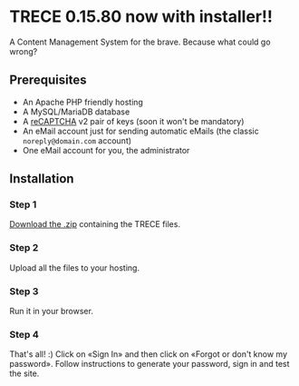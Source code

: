 # TRECE 0.15.80 now with installer!!
A Content Management System for the brave. Because what could go wrong?

## Prerequisites

- An Apache PHP friendly hosting
- A MySQL/MariaDB database
- A [reCAPTCHA](https://google.com/recaptcha) v2 pair of keys (soon it won't be mandatory)
- An eMail account just for sending automatic eMails (the classic `noreply@domain.com` account)
- One eMail account for you, the administrator

## Installation

### Step 1

[Download the .zip](https://github.com/quenerapu/TRECE/archive/master.zip "Download the .zip") containing the TRECE files.

### Step 2

Upload all the files to your hosting.

### Step 3

Run it in your browser.

### Step 4

That's all! :) Click on «Sign In» and then click on «Forgot or don't know my password». Follow instructions to generate your password, sign in and test the site.
